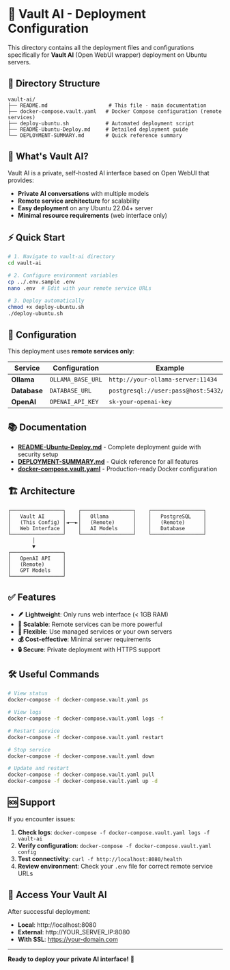 # 🚀 Vault AI - Deployment Configuration

This directory contains all the deployment files and configurations specifically for **Vault AI** (Open WebUI wrapper) deployment on Ubuntu servers.

## 📁 Directory Structure

```
vault-ai/
├── README.md                    # This file - main documentation
├── docker-compose.vault.yaml   # Docker Compose configuration (remote services)
├── deploy-ubuntu.sh            # Automated deployment script
├── README-Ubuntu-Deploy.md     # Detailed deployment guide
└── DEPLOYMENT-SUMMARY.md       # Quick reference summary
```

## 🎯 What's Vault AI?

Vault AI is a private, self-hosted AI interface based on Open WebUI that provides:
- **Private AI conversations** with multiple models
- **Remote service architecture** for scalability
- **Easy deployment** on any Ubuntu 22.04+ server
- **Minimal resource requirements** (web interface only)

## ⚡ Quick Start

```bash
# 1. Navigate to vault-ai directory
cd vault-ai

# 2. Configure environment variables
cp ../.env.sample .env
nano .env  # Edit with your remote service URLs

# 3. Deploy automatically
chmod +x deploy-ubuntu.sh
./deploy-ubuntu.sh
```

## 🔧 Configuration

This deployment uses **remote services only**:

| Service | Configuration | Example |
|---------|---------------|---------|
| **Ollama** | `OLLAMA_BASE_URL` | `http://your-ollama-server:11434` |
| **Database** | `DATABASE_URL` | `postgresql://user:pass@host:5432/db` |
| **OpenAI** | `OPENAI_API_KEY` | `sk-your-openai-key` |

## 📚 Documentation

- **[README-Ubuntu-Deploy.md](./README-Ubuntu-Deploy.md)** - Complete deployment guide with security setup
- **[DEPLOYMENT-SUMMARY.md](./DEPLOYMENT-SUMMARY.md)** - Quick reference for all features
- **[docker-compose.vault.yaml](./docker-compose.vault.yaml)** - Production-ready Docker configuration

## 🏗️ Architecture

```
┌─────────────────┐    ┌─────────────────┐    ┌─────────────────┐
│   Vault AI      │    │   Ollama        │    │   PostgreSQL    │
│   (This Config) │◄──►│   (Remote)      │    │   (Remote)      │
│   Web Interface │    │   AI Models     │    │   Database      │
└─────────────────┘    └─────────────────┘    └─────────────────┘
        │
        ▼
┌─────────────────┐
│   OpenAI API    │
│   (Remote)      │
│   GPT Models    │
└─────────────────┘
```

## ✅ Features

- **🪶 Lightweight**: Only runs web interface (< 1GB RAM)
- **🚀 Scalable**: Remote services can be more powerful
- **🔧 Flexible**: Use managed services or your own servers  
- **💰 Cost-effective**: Minimal server requirements
- **🔒 Secure**: Private deployment with HTTPS support

## 🛠️ Useful Commands

```bash
# View status
docker-compose -f docker-compose.vault.yaml ps

# View logs
docker-compose -f docker-compose.vault.yaml logs -f

# Restart service
docker-compose -f docker-compose.vault.yaml restart

# Stop service
docker-compose -f docker-compose.vault.yaml down

# Update and restart
docker-compose -f docker-compose.vault.yaml pull
docker-compose -f docker-compose.vault.yaml up -d
```

## 🆘 Support

If you encounter issues:

1. **Check logs**: `docker-compose -f docker-compose.vault.yaml logs -f vault-ai`
2. **Verify configuration**: `docker-compose -f docker-compose.vault.yaml config`
3. **Test connectivity**: `curl -f http://localhost:8080/health`
4. **Review environment**: Check your `.env` file for correct remote service URLs

## 🚀 Access Your Vault AI

After successful deployment:
- **Local**: http://localhost:8080
- **External**: http://YOUR_SERVER_IP:8080
- **With SSL**: https://your-domain.com

---

**Ready to deploy your private AI interface!** 🎉 